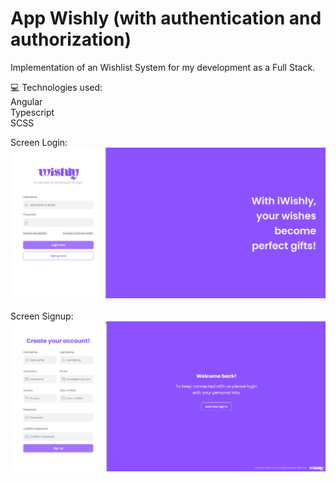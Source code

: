 # App Wishly (with authentication and authorization)

Implementation of an Wishlist System for my development as a Full Stack.

💻 Technologies used:<br />
Angular
<br />
Typescript
<br />
SCSS
<br />

Screen Login:<br/>
![alt text](utils-readme/screen-login.png)
<br /><br />
Screen Signup: <br/>
![alt text](utils-readme/screen-signup.png)
